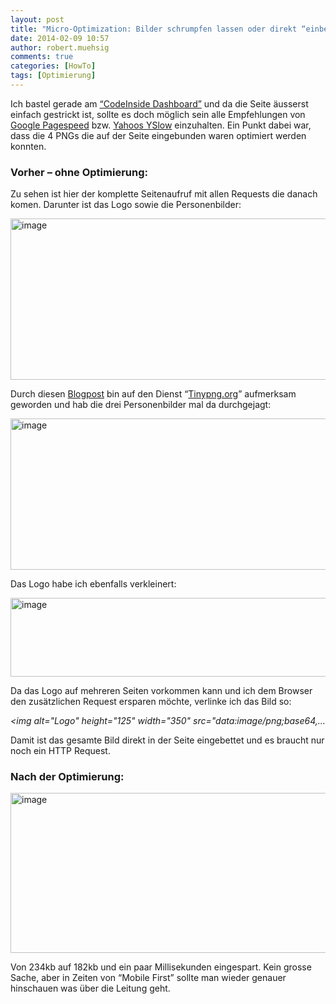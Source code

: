 ```yaml
---
layout: post
title: "Micro-Optimization: Bilder schrumpfen lassen oder direkt “einbetten”"
date: 2014-02-09 10:57
author: robert.muehsig
comments: true
categories: [HowTo]
tags: [Optimierung]
---
```

<p>Ich bastel gerade am <a href="http://www.codeinside.eu">“CodeInside Dashboard”</a> und da die Seite äusserst einfach gestrickt ist, sollte es doch möglich sein alle Empfehlungen von <a href="https://developers.google.com/speed/pagespeed/">Google Pagespeed</a> bzw. <a href="http://developer.yahoo.com/yslow/">Yahoos YSlow</a> einzuhalten. Ein Punkt dabei war, dass die 4 PNGs die auf der Seite eingebunden waren optimiert werden konnten. </p> <h3>Vorher – ohne Optimierung:</h3> <p>Zu sehen ist hier der komplette Seitenaufruf mit allen Requests die danach komen. Darunter ist das Logo sowie die Personenbilder:</p> <p><a href="http://blog.codeinside.eu/wp-content/uploads/image1986.png"><img title="image" style="border-top: 0px; border-right: 0px; background-image: none; border-bottom: 0px; padding-top: 0px; padding-left: 0px; border-left: 0px; display: inline; padding-right: 0px" border="0" alt="image" src="http://blog.codeinside.eu/wp-content/uploads/image_thumb1122.png" width="570" height="258"></a></p> <p>Durch diesen <a href="http://blog.pamelafox.org/2014/01/improving-front-page-performance.html">Blogpost</a> bin auf den Dienst “<a href="https://tinypng.com/">Tinypng.org</a>” aufmerksam geworden und hab die drei Personenbilder mal da durchgejagt:</p> <p><a href="http://blog.codeinside.eu/wp-content/uploads/image1987.png"><img title="image" style="border-top: 0px; border-right: 0px; background-image: none; border-bottom: 0px; padding-top: 0px; padding-left: 0px; border-left: 0px; display: inline; padding-right: 0px" border="0" alt="image" src="http://blog.codeinside.eu/wp-content/uploads/image_thumb1123.png" width="570" height="242"></a></p> <p>Das Logo habe ich ebenfalls verkleinert:</p> <p><a href="http://blog.codeinside.eu/wp-content/uploads/image1988.png"><img title="image" style="border-top: 0px; border-right: 0px; background-image: none; border-bottom: 0px; padding-top: 0px; padding-left: 0px; border-left: 0px; display: inline; padding-right: 0px" border="0" alt="image" src="http://blog.codeinside.eu/wp-content/uploads/image_thumb1124.png" width="570" height="126"></a></p> <p>Da das Logo auf mehreren Seiten vorkommen kann und ich dem Browser den zusätzlichen Request ersparen möchte, verlinke ich das Bild so:</p> <p><em>&lt;img alt="Logo" height="125" width="350" src="data:image/png;base64,…</em></p> <p>Damit ist das gesamte Bild direkt in der Seite eingebettet und es braucht nur noch ein HTTP Request.</p> <h3>Nach der Optimierung:</h3> <p><a href="http://blog.codeinside.eu/wp-content/uploads/image1989.png"><img title="image" style="border-top: 0px; border-right: 0px; background-image: none; border-bottom: 0px; padding-top: 0px; padding-left: 0px; border-left: 0px; display: inline; padding-right: 0px" border="0" alt="image" src="http://blog.codeinside.eu/wp-content/uploads/image_thumb1125.png" width="570" height="256"></a></p> <p>Von 234kb auf 182kb und ein paar Millisekunden eingespart. Kein grosse Sache, aber in Zeiten von “Mobile First” sollte man wieder genauer hinschauen was über die Leitung geht.</p>
